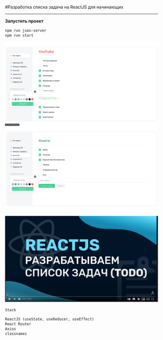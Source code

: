 #Разработка списка задача на ReactJS для начинающих

---

**Запустить проект**

```
npm run json-server
npm run start
```

![screen1](screen1.png)
![screen2](screen2.png)

[![screen3](screen3.png)](https://www.youtube.com/watch?v=PsQC6zOo3FI&list=PL0FGkDGJQjJGBcY_b625HqAKL4i5iNZGs&index=2&t=4s)

`Stack`

```
ReactJS (useState, useReducer, useEffect)
React Router
Axios
classnames
```
